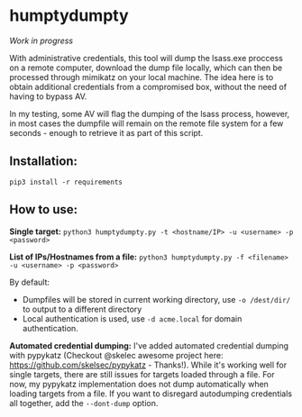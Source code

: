 # humptydumpty

_Work in progress_

With administrative credentials, this tool will dump the lsass.exe proccess on a remote computer, download the dump file locally, which can then be processed through mimikatz on your local machine. The idea here is to obtain additional credentials from a compromised box, without the need of having to bypass AV.

In my testing, some AV will flag the dumping of the lsass process, however, in most cases the dumpfile will remain on the remote file system for a few seconds - enough to retrieve it as part of this script.

## Installation:
`pip3 install -r requirements`

## How to use:
**Single target:** `python3 humptydumpty.py -t <hostname/IP> -u <username> -p <password>`

**List of IPs/Hostnames from a file:** `python3 humptydumpty.py -f <filename> -u <username> -p <password>`

By default:
* Dumpfiles will be stored in current working directory, use `-o /dest/dir/` to output to a different directory
* Local authentication is used, use `-d acme.local` for domain authentication.

**Automated credential dumping:**
I've added automated credential dumping with pypykatz (Checkout @skelec awesome project here: https://github.com/skelsec/pypykatz - Thanks!). While it's working well for single targets, there are still issues for targets loaded through a file. For now, my pypykatz implementation does not dump automatically when loading targets from a file.
If you want to disregard autodumping credentials all together, add the `--dont-dump` option.
